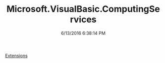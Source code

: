 ﻿---
title: Microsoft.VisualBasic.ComputingServices
date: 6/13/2016 6:38:14 PM
---

[Extensions](T-Microsoft.VisualBasic.ComputingServices.Extensions.html)
